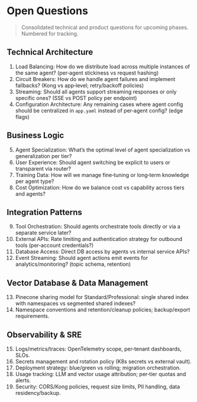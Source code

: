 <!--
Copyright (c) 2025 Ape4, Inc. All rights reserved.
Unauthorized copying of this file is strictly prohibited.
-->

# Open Questions

> Consolidated technical and product questions for upcoming phases. Numbered for tracking.

## Technical Architecture
1. Load Balancing: How do we distribute load across multiple instances of the same agent? (per‑agent stickiness vs request hashing)
2. Circuit Breakers: How do we handle agent failures and implement fallbacks? (Kong vs app‑level; retry/backoff policies)
3. Streaming: Should all agents support streaming responses or only specific ones? (SSE vs POST policy per endpoint)
4. Configuration Architecture: Any remaining cases where agent config should be centralized in `app.yaml` instead of per‑agent config? (edge flags)

## Business Logic
5. Agent Specialization: What’s the optimal level of agent specialization vs generalization per tier?
6. User Experience: Should agent switching be explicit to users or transparent via router?
7. Training Data: How will we manage fine‑tuning or long‑term knowledge per agent type?
8. Cost Optimization: How do we balance cost vs capability across tiers and agents?

## Integration Patterns
9. Tool Orchestration: Should agents orchestrate tools directly or via a separate service later?
10. External APIs: Rate limiting and authentication strategy for outbound tools (per‑account credentials?)
11. Database Access: Direct DB access by agents vs internal service APIs?
12. Event Streaming: Should agent actions emit events for analytics/monitoring? (topic schema, retention)

## Vector Database & Data Management
13. Pinecone sharing model for Standard/Professional: single shared index with namespaces vs segmented shared indexes?
14. Namespace conventions and retention/cleanup policies; backup/export requirements.

## Observability & SRE
15. Logs/metrics/traces: OpenTelemetry scope, per‑tenant dashboards, SLOs.
16. Secrets management and rotation policy (K8s secrets vs external vault).
17. Deployment strategy: blue/green vs rolling; migration orchestration.
18. Usage tracking: LLM and vector usage attribution; per‑tier quotas and alerts.
19. Security: CORS/Kong policies, request size limits, PII handling, data residency/backup.
